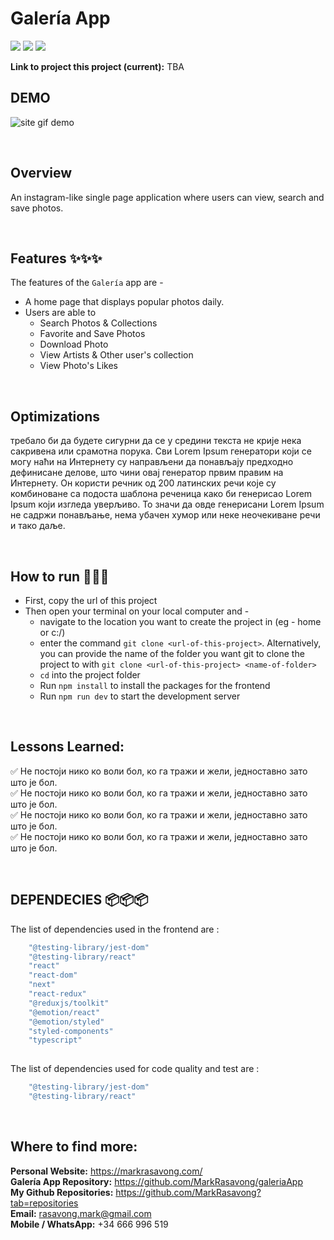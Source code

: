 # Galería App

![](https://img.shields.io/badge/Name-Galería-App-brightgreen?style=plastic&labelColor=inactive)
![](https://img.shields.io/badge/Version-v1-blueviolet?style=plastic&labelColor=inactive)
![](https://img.shields.io/badge/Front-end-important?style=plastic&labelColor=inactive)


**Link to project this project (current):** TBA <br>

## DEMO

![site gif demo](./demo.gif)

<br>

## Overview

An instagram-like single page application where users can view, search and save photos.

<br>

## Features ✨✨✨
The features of the `Galería` app are -
- A home page that displays popular photos daily.
- Users are able to
    * Search Photos & Collections
    * Favorite and Save Photos
    * Download Photo
    * View Artists & Other user's collection
    * View Photo's Likes

<br>

## Optimizations

требало би да будете сигурни да се у средини текста не крије нека сакривена или срамотна порука. Сви Lorem Ipsum генератори који се могу наћи на Интернету су направљени да понављају предходно дефинисане делове, што чини овај генератор првим правим на Интернету. Он користи речник од 200 латинских речи које су комбиноване са подоста шаблона реченица како би генерисао Lorem Ipsum који изгледа уверљиво. То значи да овде генерисани Lorem Ipsum не садржи понављање, нема убачен хумор или неке неочекиване речи и тако даље.


<br>

## How to run 🚀🚀🚀
* First, copy the url of this project
* Then open your terminal on your local computer and -
    - navigate to the location you want to create the project in (eg - home or c:/)
    - enter the command `git clone <url-of-this-project>`. Alternatively, you can provide the name of the folder you want git to clone the project to with `git clone <url-of-this-project> <name-of-folder>`
    - `cd` into the project folder
    - Run `npm install` to install the packages for the frontend
    - Run `npm run dev` to start the development server

<br>

## Lessons Learned:

✅ Не постоји нико ко воли бол, ко га тражи и жели, једноставно зато што је бол. <br>
✅ Не постоји нико ко воли бол, ко га тражи и жели, једноставно зато што је бол. <br>
✅ Не постоји нико ко воли бол, ко га тражи и жели, једноставно зато што је бол. <br>
✅ Не постоји нико ко воли бол, ко га тражи и жели, једноставно зато што је бол. <br>


<br>

## DEPENDECIES 📦📦📦
The list of dependencies used in the frontend are :

```javascript
    "@testing-library/jest-dom"
    "@testing-library/react"
    "react"
    "react-dom"
    "next"
    "react-redux"
    "@reduxjs/toolkit"
    "@emotion/react"
    "@emotion/styled"
    "styled-components"
    "typescript"
   
```
The list of dependencies used for code quality and test are :

```javascript
    "@testing-library/jest-dom"
    "@testing-library/react"
```

<br>


## Where to find more:

**Personal Website:** https://markrasavong.com/ <br>
**Galería App Repository:** https://github.com/MarkRasavong/galeriaApp <br>
**My Github Repositories:** https://github.com/MarkRasavong?tab=repositories <br>
**Email:** rasavong.mark@gmail.com <br>
**Mobile / WhatsApp:** +34 666 996 519
